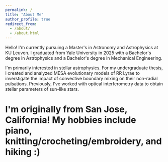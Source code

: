 ```yaml
---
permalink: /
title: "About Me"
author_profile: true
redirect_from: 
  - /about/
  - /about.html
---
```


Hello! I'm currently pursuing a Master's in Astronomy and Astrophysics at KU Leuven. I graduated from Yale University in 2025 with a Bachelor's degree in Astrophysics and a Bachelor's degree in Mechanical Engineering.  

I'm primarily interested in stellar astrophysics. For my undergraduate thesis, I created and analyzed MESA evolutionary models of RR Lyrae to inverstigate the impact of convective boundary mixing on their non-radial pulsations. Previously, I've worked with optical interferometry data to obtain stellar parameters of sun-like stars. 

I'm originally from San Jose, California! My hobbies include piano, knitting/crocheting/embroidery, and hiking :)
======
